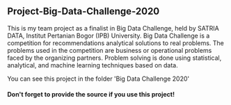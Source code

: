 ## Project-Big-Data-Challenge-2020

This is my team project as a finalist in Big Data Challenge, held by SATRIA DATA, Institut Pertanian Bogor (IPB) University. Big Data Challenge is a competition for recommendations analytical solutions to real problems. The problems used in the competition are business or operational problems faced by the organizing partners. Problem solving is done using statistical, analytical, and machine learning techniques based on data.

You can see this project in the folder 'Big Data Challenge 2020'

#### Don't forget to provide the source if you use this project!

